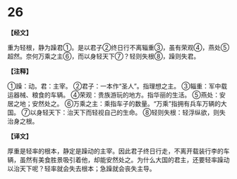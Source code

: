 # 26

**【经文】**

重为轻根，静为躁君①。是以君子②终日行不离辎重③，虽有荣观④，燕处⑤超然。奈何万乘之主⑥，而以身轻天下⑦？轻则失根⑧，躁则失君。

**【注释】**

①躁：动。君：主宰。
②君子：一本作“圣人”。指理想之主。
③辎重：军中载运器械、粮食的车辆。
④荣观：贵族游玩的地方。指华丽的生活。
⑤燕处：安居之地；安然处之。
⑥万乘之主：乘指车子的数量。“万乘”指拥有兵车万辆的大国。
⑦以身轻天下：治天下而轻视自己的生命。
⑧轻则失根：轻浮纵欲，则失治身之根。

**【译文】**

厚重是轻率的根本，静定是躁动的主宰。因此君子终日行走，不离开载装行李的车辆，虽然有美食胜景吸引着他，却能安然处之。为什么大国的君主，还要轻率躁动以治天下呢？轻率就会失去根本；急躁就会丧失主导。
